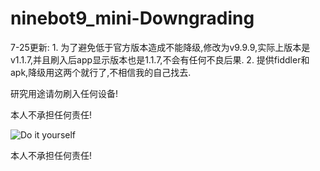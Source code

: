 # ninebot9_mini-Downgrading

7-25更新: 
	1. 为了避免低于官方版本造成不能降级,修改为v9.9.9,实际上版本是v1.1.7,并且刷入后app显示版本也是1.1.7,不会有任何不良后果.
	2. 提供fiddler和apk,降级用这两个就行了,不相信我的自己找去.

研究用途请勿刷入任何设备!

本人不承担任何责任!

![Do it yourself](https://github.com/coregear/ninebot9_mini-Downgrading/blob/master/method.jpg)

本人不承担任何责任!
